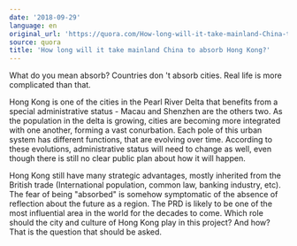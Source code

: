 ```yaml
---
date: '2018-09-29'
language: en
original_url: 'https://quora.com/How-long-will-it-take-mainland-China-to-absorb-Hong-Kong/answer/Clément-Renaud'
source: quora
title: 'How long will it take mainland China to absorb Hong Kong?'
---
```


What do you mean absorb? Countries don 't absorb cities. Real life is
more complicated than that.

Hong Kong is one of the cities in the Pearl River Delta that benefits
from a special administrative status - Macau and Shenzhen are the others
two. As the population in the delta is growing, cities are becoming more
integrated with one another, forming a vast conurbation. Each pole of
this urban system has different functions, that are evolving over time.
According to these evolutions, administrative status will need to change
as well, even though there is still no clear public plan about how it
will happen.

Hong Kong still have many strategic advantages, mostly inherited from
the British trade (International population, common law, banking
industry, etc). The fear of being "absorbed" is somehow symptomatic of
the absence of reflection about the future as a region. The PRD is
likely to be one of the most influential area in the world for the
decades to come. Which role should the city and culture of Hong Kong
play in this project? And how? That is the question that should be
asked.
